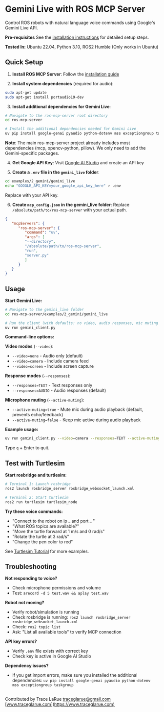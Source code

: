 # Gemini Live with ROS MCP Server

Control ROS robots with natural language voice commands using Google's Gemini Live API.

**Pre-requisites** See the [installation instructions](../../../docs/installation.md) for detailed setup steps.

**Tested In:** Ubuntu 22.04, Python 3.10, ROS2 Humble
(Only works in Ubuntu)

## Quick Setup

1. **Install ROS MCP Server**: Follow the [installation guide](../../../docs/installation.md)

2. **Install system dependencies** (required for audio):
```bash
sudo apt-get update
sudo apt-get install portaudio19-dev
```

3. **Install additional dependencies for Gemini Live**:

```bash
# Navigate to the ros-mcp-server root directory
cd ros-mcp-server

# Install the additional dependencies needed for Gemini Live
uv pip install google-genai pyaudio python-dotenv mss exceptiongroup taskgroup
```

**Note**: The main ros-mcp-server project already includes most dependencies (mcp, opencv-python, pillow). We only need to add the Gemini-specific packages.

4. **Get Google API Key**: Visit [Google AI Studio](https://aistudio.google.com) and create an API key

5. **Create a `.env` file in the `gemini_live` folder**:
```bash
cd examples/2_gemini/gemini_live
echo "GOOGLE_API_KEY=your_google_api_key_here" > .env
```
Replace with your API key.

6. **Create `mcp_config.json` in the gemini_live folder**:
Replace `/absolute/path/to/ros-mcp-server` with your actual path.
```json
{
   "mcpServers": {
      "ros-mcp-server": {
         "command": "uv",
         "args": [
         "--directory",
         "/absolute/path/to/ros-mcp-server", 
         "run",
         "server.py"
         ]
      }
   }
}
```

## Usage

**Start Gemini Live:**
```bash
# Navigate to the gemini_live folder
cd ros-mcp-server/examples/2_gemini/gemini_live

# Run the client (with defaults: no video, audio responses, mic muting enabled)
uv run gemini_client.py
```

**Command-line options:**

**Video modes** (`--video`):
- `--video=none` - Audio only (default)
- `--video=camera` - Include camera feed
- `--video=screen` - Include screen capture

**Response modes** (`--responses`):
- `--responses=TEXT` - Text responses only
- `--responses=AUDIO` - Audio responses (default)

**Microphone muting** (`--active-muting`):
- `--active-muting=true` - Mute mic during audio playback (default, prevents echo/feedback)
- `--active-muting=false` - Keep mic active during audio playback

**Example usage:**
```bash
uv run gemini_client.py --video=camera --responses=TEXT --active-muting=false
```
Type `q` + Enter to quit.

## Test with Turtlesim

**Start rosbridge and turtlesim**:
```bash
# Terminal 1: Launch rosbridge
ros2 launch rosbridge_server rosbridge_websocket_launch.xml
```
```bash
# Terminal 2: Start turtlesim
ros2 run turtlesim turtlesim_node
```

**Try these voice commands:**
- "Connect to the robot on ip _ and port _ "
- "What ROS topics are available?"
- "Move the turtle forward at 1 m/s and 0 rad/s"
- "Rotate the turtle at 3 rad/s"
- "Change the pen color to red"


See [Turtlesim Tutorial](../../1_turtlesim/README.md) for more examples.

## Troubleshooting

**Not responding to voice?**
- Check microphone permissions and volume
- Test: `arecord -d 5 test.wav && aplay test.wav`

**Robot not moving?**
- Verify robot/simulation is running
- Check rosbridge is running: `ros2 launch rosbridge_server rosbridge_websocket_launch.xml`
- Check: `ros2 topic list`
- Ask: "List all available tools" to verify MCP connection

**API key errors?**
- Verify `.env` file exists with correct key
- Check key is active in Google AI Studio

**Dependency issues?**
- If you get import errors, make sure you installed the additional dependencies: `uv pip install google-genai pyaudio python-dotenv mss exceptiongroup taskgroup`

##
Contributed by Trace LaRue
traceglarue@gmail.com
[www.traceglarue.com](https://www.traceglarue.com)

